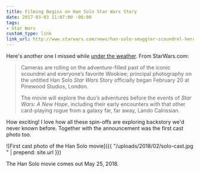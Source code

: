 ```yaml
---
title: Filming Begins on Han Solo Star Wars Story
date: 2017-03-03 11:07:00 -06:00
tags:
- Star Wars
custom_type: link
link_url: http://www.starwars.com/news/han-solo-smuggler-scoundrel-hero-new-star-wars-story-begins
---
```


Here's another one I missed while [under the weather](/2017/02/under-the-weather/). From StarWars.com:

> Cameras are rolling on the adventure-filled past of the iconic scoundrel and everyone’s favorite Wookiee; principal photography on the untitled Han Solo *Star Wars* Story officially began February 20 at Pinewood Studios, London.
>
> The movie will explore the duo’s adventures before the events of *Star Wars: A New Hope*, including their early encounters with that other card-playing rogue from a galaxy far, far away, Lando Calrissian.

How exciting! I love how all these spin-offs are exploring backstory we'd never known before. Together with the announcement was the first cast photo too.

![First cast photo of the Han Solo movie]({{ "/uploads/2018/02/solo-cast.jpg " | prepend: site.url }})

The Han Solo movie comes out May 25, 2018.
